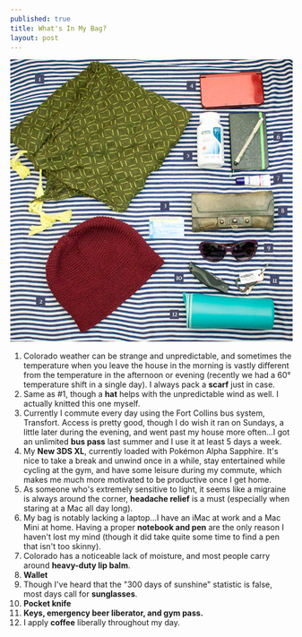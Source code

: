 ```yaml
---
published: true
title: What's In My Bag?
layout: post
---
```

<img src="/images/bag.jpg" alt="What's in my bag?">

1. Colorado weather can be strange and unpredictable, and sometimes the temperature when you leave the house in the morning is vastly different from the temperature in the afternoon or evening (recently we had a 60&deg; temperature shift in a single day). I always pack a <strong>scarf</strong> just in case.
2. Same as #1, though a <strong>hat</strong> helps with the unpredictable wind as well. I actually knitted this one myself.
3. Currently I commute every day using the Fort Collins bus system, Transfort. Access is pretty good, though I do wish it ran on Sundays, a little later during the evening, and went past my house more often...I got an unlimited <strong>bus pass</strong> last summer and I use it at least 5 days a week.
4. My <strong>New 3DS XL</strong>, currently loaded with Pokémon Alpha Sapphire. It's nice to take a break and unwind once in a while, stay entertained while cycling at the gym, and have some leisure during my commute, which makes me much more motivated to be productive once I get home.
5. As someone who's extremely sensitive to light, it seems like a migraine is always around the corner, <strong>headache relief</strong> is a must (especially when staring at a Mac all day long).
6. My bag is notably lacking a laptop...I have an iMac at work and a Mac Mini at home. Having a proper <strong>notebook and pen</strong> are the only reason I haven't lost my mind (though it did take quite some time to find a pen that isn't too skinny).
7. Colorado has a noticeable lack of moisture, and most people carry around <strong>heavy-duty lip balm</strong>.
8. <strong>Wallet</strong>
9. Though I've heard that the "300 days of sunshine" statistic is false, most days call for <strong>sunglasses</strong>.
10. <strong>Pocket knife</strong>
11. <strong>Keys, emergency beer liberator, and gym pass.</strong>
12. I apply <strong>coffee</strong> liberally throughout my day.